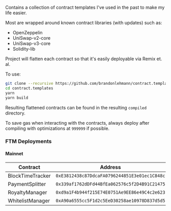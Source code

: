 Contains a collection of contract templates I've used in the past to make my life easier.

Most are wrapped around known contract libraries (with updates) such as:

* OpenZeppelin
* UniSwap-v2-core
* UniSwap-v3-core
* Solidity-lib

Project will flatten each contract so that it's easily deployable via Remix et. al.

To use:

```bash
git clone --recursive https://github.com/brandonlehmann/contract.templates
cd contract.templates
yarn
yarn build
```

Resulting flattened contracts can be found in the resulting `compiled` directory.

To save gas when interacting with the contracts, always deploy after compiling with optimizations at `999999` if possible.

### FTM Deployments

#### Mainnet

| Contract         | Address                                       | Version    | Clonable |
|------------------|-----------------------------------------------|------------|----------|
| BlockTimeTracker | `0xE3812438c87DdcaFA0796244851E3e01ec1C848c`  | 2022021401 | No       |
| PaymentSplitter  | `0x339af1762dDFd44BfEa062576c5f2D4B91C21475`  | 2022021401 | Yes      |
| RoyaltyManager   | `0xd9a1F4b944f215E74E0751Ae9EE86e49C4c2e623`  | 2022021401 | Yes      |
| WhitelistManager | `0xA90a6555cc5F1d2c5EeD30258ae10978D837d5d5`  | 2022021401 | Yes      |
